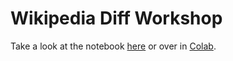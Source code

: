 # Wikipedia Diff Workshop

Take a look at the notebook [here](https://github.com/edsu/wikipedia-revisions-workshop/blob/main/Notebook.ipynb) or over in [Colab](https://colab.research.google.com).

